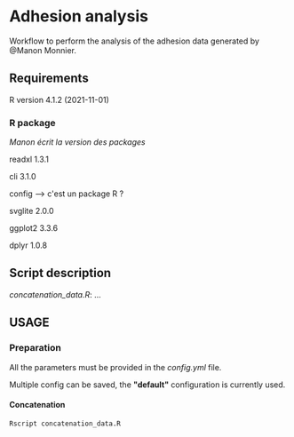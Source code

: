 # Adhesion analysis
Workflow to perform the analysis of the adhesion data generated by @Manon Monnier.

## Requirements

R version 4.1.2 (2021-11-01)

### R package

_Manon écrit la version des packages_

readxl 1.3.1

cli 3.1.0

config --> c'est un package R ?

svglite 2.0.0

ggplot2 3.3.6

dplyr 1.0.8

## Script description

_concatenation_data.R_: ...

## USAGE

### Preparation
All the parameters must be provided in the _config.yml_ file.

Multiple config can be saved, the **"default"** configuration is currently used.

#### Concatenation
``` shell
Rscript concatenation_data.R
```
